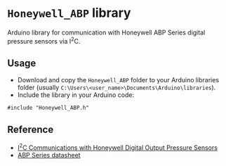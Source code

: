 # `Honeywell_ABP` library

Arduino library for communication with Honeywell ABP Series digital pressure sensors via I<sup>2</sup>C.

## Usage
- Download and copy the `Honeywell_ABP` folder to your Arduino libraries folder (usually `C:\Users\<user_name>\Documents\Arduino\libraries`).
- Include the library in your Arduino code:
```
#include "Honeywell_ABP.h"
```

## Reference
- [I<sup>2</sup>C Communications with Honeywell Digital Output Pressure Sensors](https://sensing.honeywell.com/index.php?ci_id=45841)
- [ABP Series datasheet](https://sensing.honeywell.com/honeywell-sensing-basic-board-mount-pressure-abp-series-datasheet-2305128-e-en.pdf)

